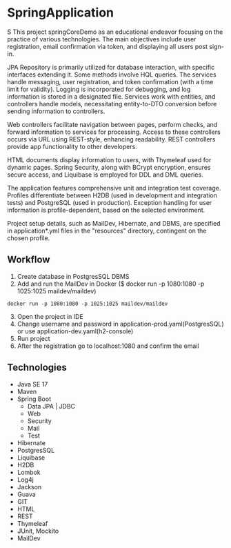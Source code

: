 # SpringApplication

S
This project springCoreDemo as an educational endeavor focusing on the practice of various technologies. The main objectives include user registration, email confirmation via token, and displaying all users post sign-in.

JPA Repository is primarily utilized for database interaction, with specific interfaces extending it. Some methods involve HQL queries. The services handle messaging, user registration, and token confirmation (with a time limit for validity). Logging is incorporated for debugging, and log information is stored in a designated file. Services work with entities, and controllers handle models, necessitating entity-to-DTO conversion before sending information to controllers.

Web controllers facilitate navigation between pages, perform checks, and forward information to services for processing. Access to these controllers occurs via URL using REST-style, enhancing readability. REST controllers provide app functionality to other developers.

HTML documents display information to users, with Thymeleaf used for dynamic pages. Spring Security, along with BCrypt encryption, ensures secure access, and Liquibase is employed for DDL and DML queries.

The application features comprehensive unit and integration test coverage. Profiles differentiate between H2DB (used in development and integration tests) and PostgreSQL (used in production). Exception handling for user information is profile-dependent, based on the selected environment.

Project setup details, such as MailDev, Hibernate, and DBMS, are specified in application*.yml files in the "resources" directory, contingent on the chosen profile.

## Workflow

1. Create database in PostgresSQL DBMS
2. Add and run the MailDev in Docker ($ docker run -p 1080:1080 -p 1025:1025 maildev/maildev)
```shell script
docker run -p 1080:1080 -p 1025:1025 maildev/maildev
```
3. Open the project in IDE
4. Change username and password in application-prod.yaml(PostgresSQL) or use application-dev.yaml(h2-console)
5. Run project
6. After the registration go to localhost:1080 and confirm the email


## Technologies

* Java SE 17
* Maven
* Spring Boot
    - Data JPA | JDBC
    - Web
    - Security
    - Mail
    - Test
* Hibernate
* PostgresSQL
* Liquibase
* H2DB
* Lombok
* Log4j
* Jackson
* Guava
* GIT
* HTML
* REST
* Thymeleaf
* JUnit, Mockito
* MailDev

